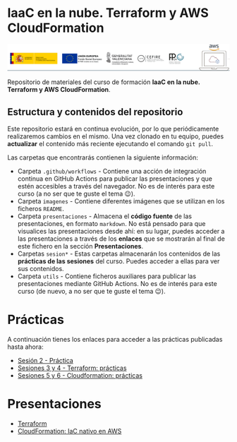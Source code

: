 #  IaaC en la nube. Terraform y AWS CloudFormation
![banner curso](./imagenes/banner_iac.png)

Repositorio de materiales del curso de formación __IaaC en la nube. Terraform y AWS CloudFormation__.

## Estructura y contenidos del repositorio
Este repositorio estará en continua evolución, por lo que periódicamente realizaremos cambios en el mismo. Una vez clonado en tu equipo, puedes __actualizar__ el contenido más reciente ejecutando el comando `git pull`.

Las carpetas que encontrarás contienen la siguiente información:
- Carpeta `.github/workflows` - Contiene una acción de integración continua en GitHub Actions para publicar las presentaciones y que estén accesibles a través del navegador. No es de interés para este curso (a no ser que te guste el tema :wink:).
- Carpeta `imagenes` - Contiene diferentes imágenes que se utilizan en los ficheros `README`.
- Carpeta `presentaciones` - Almacena el **código fuente** de las presentaciones, en formato `markdown`. No está pensado para que visualices las presentaciones desde ahí: en su lugar, puedes acceder a las presentaciones a través de los **enlaces** que se mostrarán al final de este fichero en la sección **Presentaciones**.
- Carpetas `sesion*` - Estas carpetas almacenarán los contenidos de las __prácticas de las sesiones__ del curso. Puedes acceder a ellas para ver sus contenidos.
- Carpeta `utils` - Contiene ficheros auxiliares para publicar las presentaciones mediante GitHub Actions. No es de interés para este curso (de nuevo, a no ser que te guste el tema :wink:).

# Prácticas
A continuación tienes los enlaces para acceder a las prácticas publicadas hasta ahora:
- [Sesión 2 - Práctica](./sesion2/)
- [Sesiones 3 y 4 - Terraform: prácticas](./sesiones_3_4_terraform/)
- [Sesiones 5 y 6 - Cloudformation: prácticas](./sesiones_5_6_cloudformation/)

# Presentaciones
- [Terraform](https://formacioncloud.github.io/IaC/03_terraform)
- [CloudFormation: IaC nativo en AWS](https://formacioncloud.github.io/IaC/04_cloudformation)


